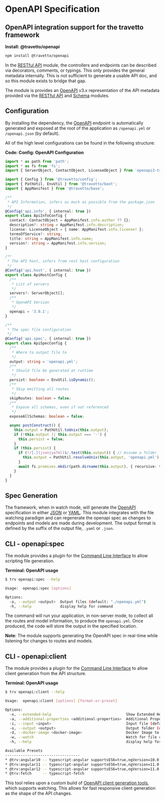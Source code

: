 <!-- This file was generated by @travetto/doc and should not be modified directly -->
<!-- Please modify https://github.com/travetto/travetto/tree/main/module/openapi/doc.ts and execute "npx trv doc" to rebuild -->
# OpenAPI Specification
## OpenAPI integration support for the travetto framework

**Install: @travetto/openapi**
```bash
npm install @travetto/openapi
```

In the [RESTful API](https://github.com/travetto/travetto/tree/main/module/rest#readme "Declarative api for RESTful APIs with support for the dependency injection module.") module, the controllers and endpoints can be described via decorators, comments, or typings. This only provides the general metadata internally. This is not sufficient to generate a usable API doc, and so this module exists to bridge that gap.

The module is provides an [OpenAPI](https://github.com/OAI/OpenAPI-Specification) v3.x representation of the API metadata provided via the [RESTful API](https://github.com/travetto/travetto/tree/main/module/rest#readme "Declarative api for RESTful APIs with support for the dependency injection module.") and [Schema](https://github.com/travetto/travetto/tree/main/module/schema#readme "Data type registry for runtime validation, reflection and binding. ") modules.

## Configuration
By installing the dependency, the [OpenAPI](https://github.com/OAI/OpenAPI-Specification) endpoint is automatically generated and exposed at the root of the application as `/openapi.yml` or `/openapi.json` (by default). 

All of the high level configurations can be found in the following structure:

**Code: Config: OpenAPI Configuration**
```typescript
import * as path from 'path';
import * as fs from 'fs';
import { ServerObject, ContactObject, LicenseObject } from 'openapi3-ts/src/model/OpenApi';

import { Config } from '@travetto/config';
import { PathUtil, EnvUtil } from '@travetto/boot';
import { AppManifest } from '@travetto/base';

/**
 * API Information, infers as much as possible from the package.json
 */
@Config('api.info', { internal: true })
export class ApiInfoConfig {
  contact: ContactObject = AppManifest.info.author ?? {};
  description?: string = AppManifest.info.description;
  license: LicenseObject = { name: AppManifest.info.license! };
  termsOfService?: string;
  title: string = AppManifest.info.name;
  version?: string = AppManifest.info.version;
}

/**
 * The API host, infers from rest host configuration
 */
@Config('api.host', { internal: true })
export class ApiHostConfig {
  /**
   * List of servers
   */
  servers?: ServerObject[];
  /**
   * OpenAPI Version
   */
  openapi = '3.0.1';
}

/**
 * The spec file configuration
 */
@Config('api.spec', { internal: true })
export class ApiSpecConfig {
  /**
   * Where to output file to
   */
  output: string = 'openapi.yml';
  /**
   * Should file be generated at runtime
   */
  persist: boolean = EnvUtil.isDynamic();
  /**
   * Skip emitting all routes
   */
  skipRoutes: boolean = false;
  /**
   * Expose all schemas, even if not referenced
   */
  exposeAllSchemas: boolean = false;

  async postConstruct() {
    this.output = PathUtil.toUnix(this.output);
    if (!this.output || this.output === '-') {
      this.persist = false;
    }
    if (this.persist) {
      if (!/[.](json|ya?ml)$/.test(this.output)) { // Assume a folder
        this.output = PathUtil.resolveUnix(this.output, 'openapi.yml');
      }
      await fs.promises.mkdir(path.dirname(this.output), { recursive: true });
    }
  }
}
```

## Spec Generation
The framework, when in watch mode, will generate the [OpenAPI](https://github.com/OAI/OpenAPI-Specification) specification in either [JSON](https://www.json.org) or [YAML](https://en.wikipedia.org/wiki/YAML). This module integrates with the file watching paradigm and can regenerate the openapi spec as changes to endpoints and models are made during development.  The output format is defined by the suffix of the output file, `.yaml` or `.json`.  

## CLI - openapi:spec

The module provides a plugin for the [Command Line Interface](https://github.com/travetto/travetto/tree/main/module/cli#readme "CLI infrastructure for travetto framework") to allow scripting file generation.

**Terminal: OpenAPI usage**
```bash
$ trv openapi:spec --help

Usage:  openapi:spec [options]

Options:
  -o, --output <output>  Output files (default: "./openapi.yml")
  -h, --help             display help for command
```

The command will run your application, in non-server mode, to collect all the routes and model information, to produce the `openapi.yml`.  Once produced, the code will store the output in the specified location.

**Note**: The module supports generating the OpenAPI spec in real-time while listening for changes to routes and models.

## CLI - openapi:client

The module provides a plugin for the [Command Line Interface](https://github.com/travetto/travetto/tree/main/module/cli#readme "CLI infrastructure for travetto framework") to allow client generation from the API structure.

**Terminal: OpenAPI usage**
```bash
$ trv openapi:client --help

Usage:  openapi:client [options] [format-or-preset]

Options:
  -x, --extended-help                                  Show Extended Help
  -a, --additional-properties <additional-properties>  Additional Properties (default: [])
  -i, --input <input>                                  Input file (default: "@trv:openapi/openapi.yml")
  -o, --output <output>                                Output folder (default: "@trv:openapi/api-client")
  -d, --docker-image <docker-image>                    Docker Image to use (default: "arcsine/openapi-generator:latest")
  -w, --watch                                          Watch for file changes
  -h, --help                                           display help for command

Available Presets
----------------------------------
* @trv:angular10 -- typescript-angular supportsES6=true,ngVersion=10.0
* @trv:angular11 -- typescript-angular supportsES6=true,ngVersion=11.0
* @trv:angular12 -- typescript-angular supportsES6=true,ngVersion=11.0
* @trv:fetch     -- typescript-fetch
```

This tool relies upon a custom build of [OpenAPI client generation tools](https://github.com/OpenAPITools/openapi-generator), which supports watching.  This allows for fast responsive client generation as the shape of the API changes.
